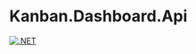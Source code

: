 # Kanban.Dashboard.Api
[![.NET](https://github.com/GuardianPlatform/Kanban-Dashboard/actions/workflows/dotnet.yml/badge.svg?branch=master)](https://github.com/GuardianPlatform/Kanban-Dashboard/actions/workflows/dotnet.yml)
